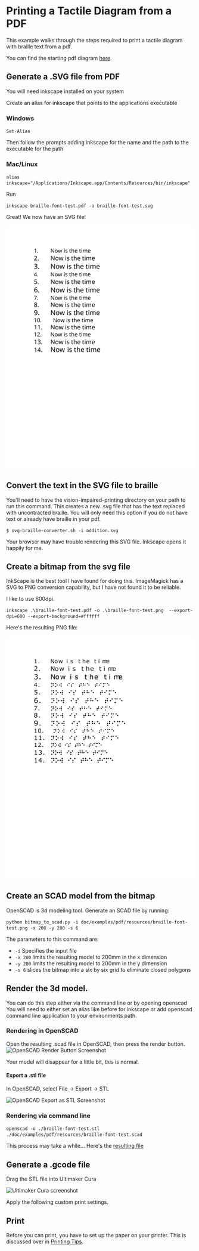 # Printing a Tactile Diagram from a PDF

This example walks through the steps required to print a tactile diagram
with braille text from a pdf.

You can find the starting pdf diagram [here](resources/braille-font-test.pdf).

## Generate a .SVG file from PDF

You will need inkscape installed on your system

Create an alias for inkscape that points to the applications executable

### Windows
```
Set-Alias
```
Then follow the prompts adding inkscape for the name and the path to the executable for the path

### Mac/Linux
```
alias inkscape="/Applications/Inkscape.app/Contents/Resources/bin/inkscape"
```

Run
```
inkscape braille-font-test.pdf -o braille-font-test.svg
```

Great! We now have an SVG file!

![Braille SVG](resources/braille-font-test.svg)

## Convert the text in the SVG file to braille

You'll need to have the vision-impaired-printing directory on your path to run this command. 
This creates a new .svg file that has the text replaced with uncontracted braille. You will only
need this option if you do not have text or already have braille in your pdf.

```
$ svg-braille-converter.sh -i addition.svg 
```

Your browser may have trouble rendering this SVG file. Inkscape opens it happily for me. 

## Create a bitmap from the svg file

InkScape is the best tool I have found for doing this. ImageMagick has a SVG to PNG conversion capability, but I have
not found it to be reliable. 

I like to use 600dpi. 

```
inkscape .\braille-font-test.pdf -o .\braille-font-test.png  --export-dpi=600 --export-background=#ffffff
```

Here's the resulting PNG file:

![Generated PNG File](resources/braille-font-test.png)

## Create an SCAD model from the bitmap

OpenSCAD is 3d modeling tool. Generate an SCAD file by running:

```
python bitmap_to_scad.py -i doc/examples/pdf/resources/braille-font-test.png -x 200 -y 200 -s 6 
```

The parameters to this command are:

* `-i` Specifies the input file
* `-x 200` limits the resulting model to 200mm in the x dimension
* `-y 200` limits the resulting model to 200mm in the y dimension
* `-s 6` slices the bitmap into a six by six grid to eliminate closed polygons

## Render the 3d model.
You can do this step either via the command line or by opening openscad
You will need to either set an alias like before for inkscape or add openscad command line application to your environments path.

### Rendering in OpenSCAD
Open the resulting .scad file in OpenSCAD, then press the render button. 
![OpenSCAD Render Button Screenshot](img/openscad-render.png)

Your model will disappear for a little bit, this is normal. 

#### Export a .stl file

In OpenSCAD, select File -> Export -> STL

![OpenSCAD Export as STL Screenshot](img/stl-export.png)

### Rendering via command line
```
openscad -o ./braille-font-test.stl ./doc/examples/pdf/resources/braille-font-test.scad
```

This process may take a while...
Here's the [resulting file](braille-font-test.stl)

## Generate a .gcode file

Drag the STL file into Ultimaker Cura

![Ultimaker Cura screenshot](img/cura.png)

Apply the following custom print settings.

## Print

Before you can print, you have to set up the paper on your printer. 
This is discussed over in [Printing Tips](../../printing-tips.md).


